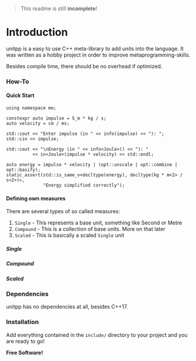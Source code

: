 > This readme is still **incomplete**!

# Introduction

unitpp is a easy to use C++ meta-library to add units into the language.
It was written as a hobby project in order to improve metaprogramming-skills.

Besides compile time, there should be no overhead if optimized.

### How-To
#### Quick Start
```
using namespace me;

constexpr auto impulse = 5_m * kg / s;
auto velocity = cm / ms;

std::cout << "Enter impulse (in " << info(impulse) << "): ";
std::cin >> impulse;

std::cout << "\nEnergy (in " << info<Joule>() << "): "
          << in<Joule>(impulse * velocity) << std::endl;

auto energy = impulse * velocity | (opt::unscale | opt::combine | opt::basify);
static_assert(std::is_same_v<decltype(energy), decltype(kg * m<2> / s<2>)>,
              "Energy simplified correctly");
```

#### Defining own measures

There are several types of so called measures:

 1. `Single` - This represents a base unit, something like Second or Metre
 2. `Compound` - This is a collection of base units. More on that later
 3. `Scaled` - This is basically a scaled `Single` unit

##### Single
##### Compound
##### Scaled

### Dependencies

unitpp has no dependencies at all, besides C++17.

### Installation

Add everything contained in the `include/` directory to your project and you are ready to go!

**Free Software!**

